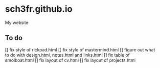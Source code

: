 # sch3fr.github.io
My website
## To do
[] fix style of rickpad.html
[] fix style of mastermind.html
[] figure out what to do with design.html, notes.html and links.html
[] fix table of smolboat.html
[] fix layout of cv.html
[] fix layout of projects.html